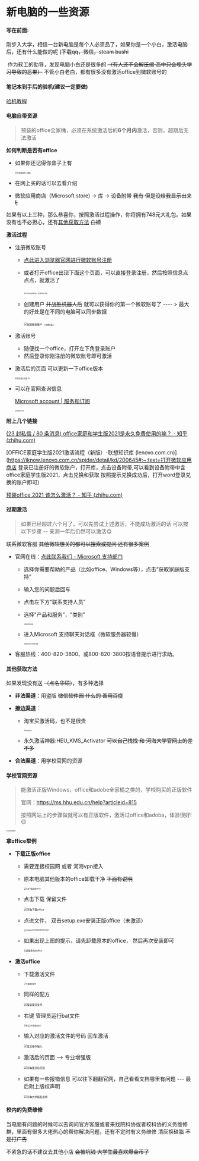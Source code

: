 # 新电脑的一些资源

#### 写在前面: 

​	刚步入大学，相信一台新电脑是每个人必须品了，如果你是一个小白，激活电脑后，还有什么能做的呢  ~~(下载qq，微信，steam bushi~~ <br>

​	作为软工的助导，发现电脑小白还是很多的 ~~（有人还不会解压缩  高中只会埋头学习导致的恶果）~~   不管小白老白，都有很多没有激活office到微软账号的  <br>

#### 笔记本到手后的验机(建议一定要做)
[验机教程](https://www.bilibili.com/video/BV15i421h7gd/?spm_id_from=333.337.search-card.all.click&vd_source=968db1d2df0d47fc166a211415e54fd0)<br>

#### 电脑自带资源

> 预装的office全家桶，必须在系统激活后的**6个月内**激活，否则，超期后无法激活

**如何判断是否有office**

* 如果你还记得你盒子上有

    <img src="image/带有赠送的二维码.png" alt="带有赠送的二维码" style="zoom: 33%;" />

* 在网上买的话可以去看介绍
* 微软应用商店（Microsoft store) -> 库 -> 设备附带  ~~我有 但是没给我显示出来 lj~~

如果有以上三种，那么恭喜你，按照激活过程操作，你将拥有748元大礼包。如果没有也不必担心，还有[其他获取方法](####其他获取方法) ~~白嫖~~



**激活过程**

* 注册微软账号  

  * [点此进入浏览器官网进行微软账号注册](https://signup.live.com/?lic=1)

  * 或者打开office出现下面这个页面，可以直接登录注册，然后按照信息点点点，就激活了

      <img src="image/打开office激活页面.png" alt="打开office激活页面" style="zoom:25%;" />        <img src="image/激活成功页面.png" alt="激活成功页面" style="zoom: 25%;" />

  * 创建用户 ~~并战胜机器人后~~ 就可以获得你的第一个微软账号了  ---- > 最大的好处是在不同的电脑可以同步数据

     <img src="image/创建微软账户.png" alt="创建微软账户" style="zoom: 50%;" />          <img src="image/战胜机器人.png" alt="战胜机器人" style="zoom: 33%;" />

* 激活账号

  * 随便找一个office，打开左下角登录账户
  * 然后登录你刚注册的微软账号即可激活

* 激活后的页面  可以更新一下office版本

   <img src="image/激活成功页面 (2).png" alt="激活成功页面 (2)" style="zoom:33%;" />

* 可以在官网查询信息

  [Microsoft account | 服务和订阅](https://account.microsoft.com/services/)

   <img src="image/官网购买记录.png" alt="官网购买记录" style="zoom:25%;" />

**附上几个链接**

[(23 封私信 / 80 条消息) office家庭和学生版2021是永久免费使用的嘛？ - 知乎 (zhihu.com)](https://www.zhihu.com/question/542087643/answer/3477947192)

[OFFICE家庭学生版2021激活流程（新版）-联想知识库 (lenovo.com.cn)](https://iknow.lenovo.com.cn/spider/detail/kd/200645#:~:text=打开微软应用商店 登录已注册好的微软账户，打开库，点击设备附带,可以看到设备附带中含office家庭学生版2021，点击兑换和获取 按照提示兑换成功后，打开word登录兑换的账户即可)

[预装office 2021 该怎么激活？ - 知乎 (zhihu.com)](https://zhuanlan.zhihu.com/p/390269615)



#### 过期激活

> 如果已经超过六个月了，可以先尝试上述激活，不能成功激活的话 可以按以下步骤  --  亲测一年后仍然可以激活:yum:

联系微软客服   ~~其他微软想关的都可以搜索或提问 还有很多案例~~

* 官网在线：[点此联系我们 - Microsoft 支持部门](https://support.microsoft.com/contactus?ContactUsExperienceEntryPointAssetId=S.HP.SMC-HOME)

  * 选择你需要帮助的产品（比如office、Windows等），点击“获取家庭版支持”

  * 输入您的问题后回车

  * 点击左下方"联系支持人员”

  * 选择"产品和服务”，"类别” 

     <img src="image/微软官网客服.png" alt="微软官网客服" style="zoom: 25%;" />

  * 进入Microsoft 支持聊天对话框（微软服务器较慢） 

     <img src="image/微软官网在线联系客服.png" alt="微软官网在线联系客服" style="zoom:25%;" />

* 客服热线：400-820-3800、或800-820-3800按语音提示进行求助。



#### 其他获取方法

如果发现没有送 ~~（点名华硕）~~，有多种选择

* **非法渠道**：用盗版 ~~微信软件园 什么的   善用百度~~

* **擦边渠道**：

   * 淘宝买激活码，也不是很贵

       <img src="image/淘宝激活码.jpg" alt="淘宝激活码" style="zoom: 25%;" />

   * 永久激活神器:HEU_KMS_Activator  ~~可以自己找找 和 河海大学官网上的差不多~~

* **合法渠道**：用学校官网的资源



#### 学校官网资源

> 能激活正版Windows，office和adobe全家桶之类的，学校购买的正版软件  
>
> 官网：https://ms.hhu.edu.cn/help?articleid=815
>
> 按照网站上的步骤做就可以有正版软件，激活过office和adoba，体验很好! :heart_eyes:

 <img src="image/学校官网资源.png" alt="学校官网资源" style="zoom: 25%;" />

**拿office举例**

* **下载正版office**

  * 需要连接校园网 或者 河海vpn接入

  * 原本电脑其他版本的office卸载干净 ~~下面有说明~~

     <img src="image/河海下载正版office.png" alt="河海下载正版office" style="zoom: 33%;" />

  * 点击下载 保留文件

     <img src="image/河海下载office.png" alt="河海下载office" style="zoom: 50%;" />

  * 点进文件， 双击setup.exe安装正版office（未激活） 

     <img src="../../AppData/Roaming/Typora/typora-user-images/image-20240923184354221.png" alt="image-20240923184354221" style="zoom:33%;" />

  * 如果出现上图的提示，请先卸载原本的office， 然后再次安装即可

     <img src="image/卸载原先的office.png" alt="卸载原先的office" style="zoom: 40%;" />

* **激活office**

  * 下载激活文件

     <img src="image/下载激活文件.png" alt="下载激活文件" style="zoom:33%;" />

  * 同样的配方

     <img src="image/保留激活文件.png" alt="保留激活文件" style="zoom:50%;" />

  * 右键 管理员运行bat文件

     <img src="image/激活文件管理员运行.png" alt="激活文件管理员运行" style="zoom:33%;" />

  * 输入对应的激活文件的号码 回车激活

     <img src="image/激活操作输入.png" alt="激活操作输入" style="zoom: 50%;" />

  * 激活后的页面   --> 专业增强版

     <img src="image/河海激活后页面.png" alt="河海激活后页面" style="zoom: 50%;" /> 

  * 如果有一些报错信息 可以往下翻翻官网，自己看看文档哪里有问题 --- 最后附上版权声明

     <img src="image/河海大学版权说明.png" alt="河海大学版权说明" style="zoom: 50%;" />



#### 校内的免费维修

当电脑有问题的时候可以去询问官方客服或者来找院科协或者校科协的义务维修群，里面有很多大佬热心的帮你解决问题，还有不定时有义务维修 清灰换硅脂 ~~不是打广告~~ <br>

不紧急的话不建议去其他小店 ~~会被坑钱 大学生最喜欢爆金币了~~